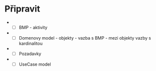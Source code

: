 Připravit
=========
* - [ ] BMP - aktivity

* - [ ] Domenovy model - objekty - vazba s BMP - mezi objekty vazby s kardinalitou

* - [ ] Pozadavky

* - [ ] UseCase model
